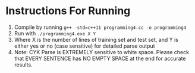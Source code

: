 # Instructions For Running

1. Compile by running `g++ -std=c++11 programming4.cc -o programming4`
2. Run with `./programming4.exe X Y`
3. Where X is the number of lines of training set and test set, and Y is either yes or no (case sensitive) for detailed parse output
4. Note: CYK Parse is EXTREMELY sensitive to white space. Please check that EVERY SENTENCE has NO EMPTY SPACE at the end for accurate results.
